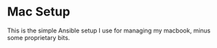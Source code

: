 # Mac Setup
This is the simple Ansible setup I use for managing my macbook, minus
some proprietary bits.

